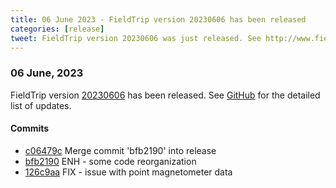 ```yaml
---
title: 06 June 2023 - FieldTrip version 20230606 has been released
categories: [release]
tweet: FieldTrip version 20230606 was just released. See http://www.fieldtriptoolbox.org/#06-june-2023
---
```


### 06 June, 2023

FieldTrip version [20230606](http://github.com/fieldtrip/fieldtrip/releases/tag/20230606) has been released.
See [GitHub](https://github.com/fieldtrip/fieldtrip/compare/20230602...20230606) for the detailed list of updates.

#### Commits

- [c06479c](http://github.com/fieldtrip/fieldtrip/commit/c06479c) Merge commit 'bfb2190' into release
- [bfb2190](http://github.com/fieldtrip/fieldtrip/commit/bfb2190) ENH - some code reorganization
- [126c9aa](http://github.com/fieldtrip/fieldtrip/commit/126c9aa) FIX - issue with point magnetometer data
